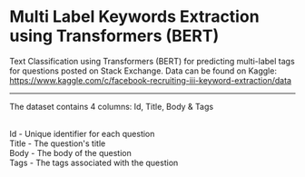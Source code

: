 # Multi Label Keywords Extraction using Transformers (BERT)

Text Classification using Transformers (BERT) for predicting multi-label tags for questions posted on Stack Exchange. Data can be found on Kaggle: https://www.kaggle.com/c/facebook-recruiting-iii-keyword-extraction/data 

--------------------------------- 

The dataset contains 4 columns: Id, Title, Body & Tags

<br>Id - Unique identifier for each question
<br>Title - The question's title
<br>Body - The body of the question
<br>Tags - The tags associated with the question

